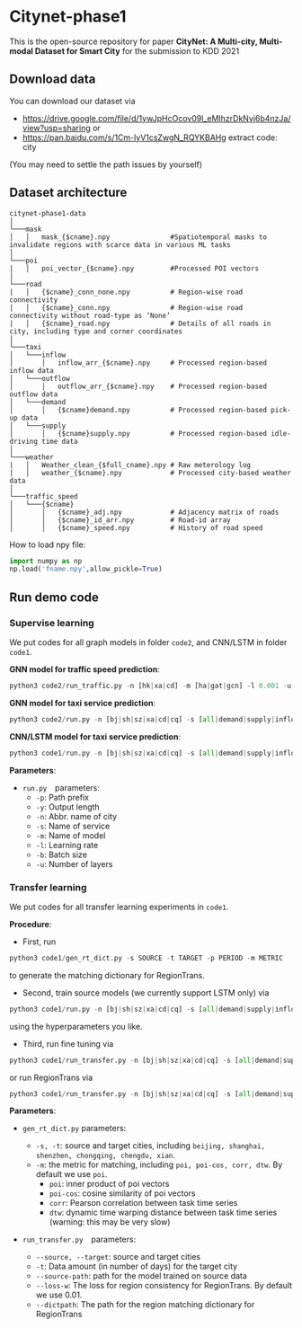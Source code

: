 # Citynet-phase1

This is the open-source repository for paper **CityNet: A Multi-city, Multi-modal Dataset for Smart City** for the submission to KDD 2021

## Download data
You can download our dataset via 
- https://drive.google.com/file/d/1ywJpHcOcov09l_eMIhzrDkNvj6b4nzJa/view?usp=sharing or 
- https://pan.baidu.com/s/1Cm-lyV1csZwgN_RQYKBAHg   extract code: city 

(You may need to settle the path issues by yourself)

## Dataset architecture
```
citynet-phase1-data
│
└───mask
│   │   mask_{$cname}.npy               #Spatiotemporal masks to invalidate regions with scarce data in various ML tasks
│   
└───poi
|   │   poi_vector_{$cname}.npy         #Processed POI vectors
│   
└───road
|   │   {$cname}_conn_none.npy          # Region-wise road connectivity
|   │   {$cname}_conn.npy               # Region-wise road connectivity without road-type as ‘None’
|   │   {$cname}_road.npy               # Details of all roads in city, including type and corner coordinates
│   
└───taxi
│   └───inflow
│       │   inflow_arr_{$cname}.npy     # Processed region-based inflow data
│   └───outflow
│       │   outflow_arr_{$cname}.npy    # Processed region-based outflow data
│   └───demand
│       │   {$cname}demand.npy          # Processed region-based pick-up data
│   └───supply
│       │   {$cname}supply.npy          # Processed region-based idle-driving time data
│   
└───weather
|   │   Weather_clean_{$full_cname}.npy # Raw meterology log
|   │   weather_{$cname}.npy            # Processed city-based weather data
│   
└───traffic_speed
│   └───{$cname}
│       │   {$cname}_adj.npy            # Adjacency matrix of roads
│       │   {$cname}_id_arr.npy         # Road-id array
│       │   {$cname}_speed.npy          # History of road speed
```
How to load npy file:
```python
import numpy as np
np.load('fname.npy',allow_pickle=True)
```

## Run demo code

### Supervise learning

We put codes for all graph models in folder `code2`, and CNN/LSTM in folder `code1`. 

**GNN model for traffic speed prediction**:
```python
python3 code2/run_traffic.py -n [hk|xa|cd] -m [ha|gat|gcn] -l 0.001 -u 3 -b 16
```
**GNN model for taxi service prediction**:
```python
python3 code2/run.py -n [bj|sh|sz|xa|cd|cq] -s [all|demand|supply|inflow|outflow] -m [gat|gcn] -l 0.001 -u 3 -b 16
```
**CNN/LSTM model for taxi service prediction**:

```python
python3 code1/run.py -n [bj|sh|sz|xa|cd|cq] -s [all|demand|supply|inflow|outflow] -m [CNN|LSTM] -l 0.001 -b 8 -e 75 -w 1
```
**Parameters**: 
- `run.py  `parameters: 
    - `-p`: Path prefix 
    - `-y`: Output length 
    - `-n`: Abbr. name of city
    - `-s`: Name of service
    - `-m`: Name of model
    - `-l`: Learning rate
    - `-b`: Batch size
    - `-u`: Number of layers



### Transfer learning

We put codes for all transfer learning experiments in `code1`. 

**Procedure**:

- First, run

```python
python3 code1/gen_rt_dict.py -s SOURCE -t TARGET -p PERIOD -m METRIC
```

to generate the matching dictionary for RegionTrans. 

- Second, train source models (we currently support LSTM only) via

```python
python3 code1/run.py -n [bj|sh|sz|xa|cd|cq] -s [all|demand|supply|inflow|outflow] -m LSTM -l 0.001 -b 8 -e 75 -w 1
```

using the hyperparameters you like. 

- Third, run fine tuning via 

```python
python3 code1/run_transfer.py -n [bj|sh|sz|xa|cd|cq] -s [all|demand|supply|inflow|outflow] -a finetune -t T --source SOURCE --target TARGET --source-path PATH
```

or run RegionTrans via

```python
python3 code1/run_transfer.py -n [bj|sh|sz|xa|cd|cq] -s [all|demand|supply|inflow|outflow] -a regiontrans -t T --source SOURCE --target TARGET --source-path PATH --loss-w 0.01 --dictpath DICTPATH
```

**Parameters**: 

- `gen_rt_dict.py` parameters: 
    - `-s, -t`: source and target cities, including `beijing, shanghai, shenzhen, chongqing, chengdu, xian`. 
    - `-m`: the metric for matching, including `poi, poi-cos, corr, dtw`. By default we use `poi`. 
        - `poi`: inner product of poi vectors
        - `poi-cos`: cosine similarity of poi vectors
        - `corr`: Pearson correlation between task time series
        - `dtw`: dynamic time warping distance between task time series (warning: this may be very slow)

- `run_transfer.py  `parameters: 
    - `--source, --target`: source and target cities
    - `-t`: Data amount (in number of days) for the target city
    - `--source-path`: path for the model trained on source data
    - `--loss-w`: The loss for region consistency for RegionTrans. By default we use 0.01. 
    - `--dictpath`: The path for the region matching dictionary for RegionTrans





